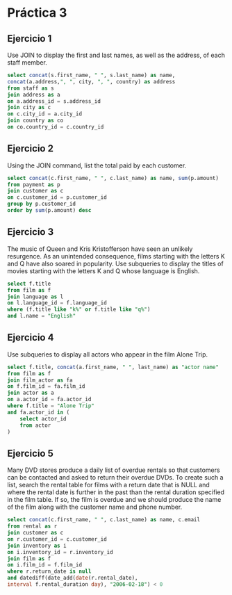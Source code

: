 # Práctica 3
## Ejercicio 1
Use JOIN to display the first and last names, as well as the address, of each staff member. 
```sql
select concat(s.first_name, " ", s.last_name) as name, 
concat(a.address,", ", city, ", ", country) as address
from staff as s
join address as a
on a.address_id = s.address_id
join city as c
on c.city_id = a.city_id
join country as co
on co.country_id = c.country_id
```

## Ejercicio 2
Using the JOIN command, list the total paid by each customer.
```sql
select concat(c.first_name, " ", c.last_name) as name, sum(p.amount)
from payment as p
join customer as c
on c.customer_id = p.customer_id
group by p.customer_id
order by sum(p.amount) desc
```

## Ejercicio 3
The music of Queen and Kris Kristofferson have seen an unlikely resurgence. As an unintended consequence, films starting with the letters K and Q have also soared in popularity. Use subqueries to display the titles of movies starting with the letters K and Q whose language is English.
```sql
select f.title
from film as f
join language as l
on l.language_id = f.language_id
where (f.title like "k%" or f.title like "q%")
and l.name = "English"
```

## Ejercicio 4
Use subqueries to display all actors who appear in the film Alone Trip.
```sql
select f.title, concat(a.first_name, " ", last_name) as "actor name"
from film as f
join film_actor as fa
on f.film_id = fa.film_id
join actor as a
on a.actor_id = fa.actor_id
where f.title = "Alone Trip"
and fa.actor_id in (
	select actor_id
	from actor    
)
```

## Ejercicio 5
Many DVD stores produce a daily list of overdue rentals so that customers can be contacted and asked to return their overdue DVDs. To create such a list, search the rental table for films with a return date that is NULL and where the rental date is further in the past than the rental duration specified in the film table. If so, the film is overdue and we should produce the name of the film along with the customer name and phone number.
```sql
select concat(c.first_name, " ", c.last_name) as name, c.email
from rental as r
join customer as c
on r.customer_id = c.customer_id
join inventory as i
on i.inventory_id = r.inventory_id
join film as f
on i.film_id = f.film_id
where r.return_date is null
and datediff(date_add(date(r.rental_date), 
interval f.rental_duration day), "2006-02-18") < 0
```
